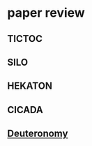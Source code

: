 # paper review

## TICTOC

## SILO

## HEKATON

## CICADA

## [Deuteronomy](http://www.vldb.org/pvldb/vol8/p2146-levandoski.pdf)

